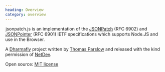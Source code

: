 ```yaml
--- 
heading: Overview
category: overview
---
```


&#8202;<span class="project-name">jsonpatch.js</span> is an implementation of the [JSONPatch][jsonpatch-spec] (RFC 6902) and
[JSONPointer][jsonpointer-spec] (RFC 6901) IETF specifications which supports Node.JS and use in the Browser.

A [Dharmafly][df] project written by [Thomas Parslow][tom] and released with the kind permission of [NetDev][netdev].

Open source: [MIT license][mit]


[jsonpatch-spec]: http://tools.ietf.org/html/rfc6902
[jsonpointer-spec]: http://tools.ietf.org/html/rfc6901
[df]: http://dharmafly.com
[tom]: http://almostobsolete.net
[netdev]: http://www.netdev.co.uk
[mit]: http://opensource.org/licenses/mit-license.php
